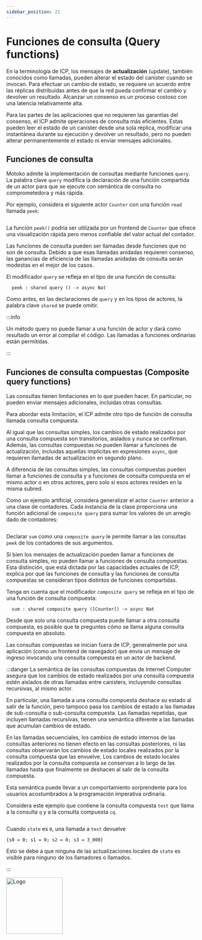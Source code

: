 ```yaml
---
sidebar_position: 21
---
```


# Funciones de consulta (Query functions)

En la terminología de ICP, los mensajes de **actualización** (update), también
conocidos como llamadas, pueden alterar el estado del canister cuando se
invocan. Para efectuar un cambio de estado, se requiere un acuerdo entre las
réplicas distribuidas antes de que la red pueda confirmar el cambio y devolver
un resultado. Alcanzar un consenso es un proceso costoso con una latencia
relativamente alta.

Para las partes de las aplicaciones que no requieren las garantías del consenso,
el ICP admite operaciones de consulta más eficientes. Estas pueden leer el
estado de un canister desde una sola réplica, modificar una instantánea durante
su ejecución y devolver un resultado, pero no pueden alterar permanentemente el
estado ni enviar mensajes adicionales.

## Funciones de consulta

Motoko admite la implementación de consultas mediante funciones `query`. La
palabra clave `query` modifica la declaración de una función compartida de un
actor para que se ejecute con semántica de consulta no comprometedora y más
rápida.

Por ejemplo, considera el siguiente actor `Counter` con una función `read`
llamada `peek`:

```motoko file=../examples/CounterWithQuery.mo

```

La función `peek()` podría ser utilizada por un frontend de `Counter` que ofrece
una visualización rápida pero menos confiable del valor actual del contador.

Las funciones de consulta pueden ser llamadas desde funciones que no son de
consulta. Debido a que esas llamadas anidadas requieren consenso, las ganancias
de eficiencia de las llamadas anidadas de consulta serán modestas en el mejor de
los casos.

El modificador `query` se refleja en el tipo de una función de consulta:

```motoko no-repl
  peek : shared query () -> async Nat
```

Como antes, en las declaraciones de `query` y en los tipos de actores, la
palabra clave `shared` se puede omitir.

:::info

Un método query no puede llamar a una función de actor y dará como resultado un
error al compilar el código. Las llamadas a funciones ordinarias están
permitidas.

:::

## Funciones de consulta compuestas (Composite query functions)

Las consultas tienen limitaciones en lo que pueden hacer. En particular, no
pueden enviar mensajes adicionales, incluidas otras consultas.

Para abordar esta limitación, el ICP admite otro tipo de función de consulta
llamada consulta compuesta.

Al igual que las consultas simples, los cambios de estado realizados por una
consulta compuesta son transitorios, aislados y nunca se confirman. Además, las
consultas compuestas no pueden llamar a funciones de actualización, incluidas
aquellas implícitas en expresiones `async`, que requieren llamadas de
actualización en segundo plano.

A diferencia de las consultas simples, las consultas compuestas pueden llamar a
funciones de consulta y a funciones de consulta compuesta en el mismo actor o en
otros actores, pero solo si esos actores residen en la misma subred.

Como un ejemplo artificial, considera generalizar el actor `Counter` anterior a
una clase de contadores. Cada instancia de la clase proporciona una función
adicional de `composite query` para sumar los valores de un arreglo dado de
contadores:

```motoko file=../examples/CounterWithCompositeQuery.mo

```

Declarar `sum` como una `composite query` le permite llamar a las consultas
`peek` de los contadores de sus argumentos.

Si bien los mensajes de actualización pueden llamar a funciones de consulta
simples, no pueden llamar a funciones de consulta compuestas. Esta distinción,
que está dictada por las capacidades actuales de ICP, explica por qué las
funciones de consulta y las funciones de consulta compuestas se consideran tipos
distintos de funciones compartidas.

Tenga en cuenta que el modificador `composite query` se refleja en el tipo de
una función de consulta compuesta:

```motoko no-repl
  sum : shared composite query ([Counter]) -> async Nat
```

Desde que solo una consulta compuesta puede llamar a otra consulta compuesta, es
posible que te preguntes cómo se llama alguna consulta compuesta en absoluto.

Las consultas compuestas se inician fuera de ICP, generalmente por una
aplicación (como un frontend de navegador) que envía un mensaje de ingreso
invocando una consulta compuesta en un actor de backend.

:::danger La semántica de las consultas compuestas de Internet Computer asegura
que los cambios de estado realizados por una consulta compuesta estén aislados
de otras llamadas entre canisters, incluyendo consultas recursivas, al mismo
actor.

En particular, una llamada a una consulta compuesta deshace su estado al salir
de la función, pero tampoco pasa los cambios de estado a las llamadas de
sub-consulta o sub-consulta compuesta. Las llamadas repetidas, que incluyen
llamadas recursivas, tienen una semántica diferente a las llamadas que acumulan
cambios de estado.

En las llamadas secuenciales, los cambios de estado internos de las consultas
anteriores no tienen efecto en las consultas posteriores, ni las consultas
observarán los cambios de estado locales realizados por la consulta compuesta
que las envuelve. Los cambios de estado locales realizados por la consulta
compuesta se conservan a lo largo de las llamadas hasta que finalmente se
deshacen al salir de la consulta compuesta.

Esta semántica puede llevar a un comportamiento sorprendente para los usuarios
acostumbrados a la programación imperativa ordinaria.

Considera este ejemplo que contiene la consulta compuesta `test` que llama a la
consulta `q` y a la consulta compuesta `cq`.

```motoko no-repl file=../examples/CompositeSemantics.mo

```

Cuando `state` es `0`, una llamada a `test` devuelve

```
{s0 = 0; s1 = 0; s2 = 0; s3 = 3_000}
```

Esto se debe a que ninguna de las actualizaciones locales de `state` es visible
para ninguno de los llamadores o llamados.

:::

<img src="https://github.com/user-attachments/assets/844ca364-4d71-42b3-aaec-4a6c3509ee2e" alt="Logo" width="150" height="150" />
